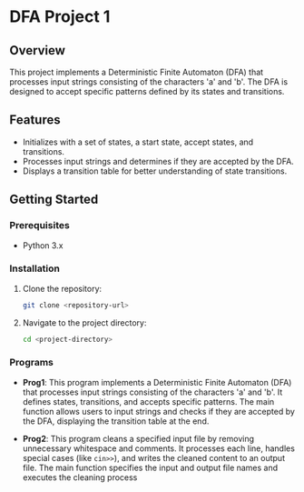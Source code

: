 # DFA Project 1

## Overview
This project implements a Deterministic Finite Automaton (DFA) that processes input strings consisting of the characters 'a' and 'b'. The DFA is designed to accept specific patterns defined by its states and transitions.

## Features
- Initializes with a set of states, a start state, accept states, and transitions.
- Processes input strings and determines if they are accepted by the DFA.
- Displays a transition table for better understanding of state transitions.

## Getting Started

### Prerequisites
- Python 3.x

### Installation
1. Clone the repository:
   ```bash
   git clone <repository-url>
   ```
2. Navigate to the project directory:
   ```bash
   cd <project-directory>
   ```

### Programs
- **Prog1**: This program implements a Deterministic Finite Automaton (DFA) that processes input strings consisting of the characters 'a' and 'b'. It defines states, transitions, and accepts specific patterns. The main function allows users to input strings and checks if they are accepted by the DFA, displaying the transition table at the end.

- **Prog2**: This program cleans a specified input file by removing unnecessary whitespace and comments. It processes each line, handles special cases (like `cin>>`), and writes the cleaned content to an output file. The main function specifies the input and output file names and executes the cleaning process